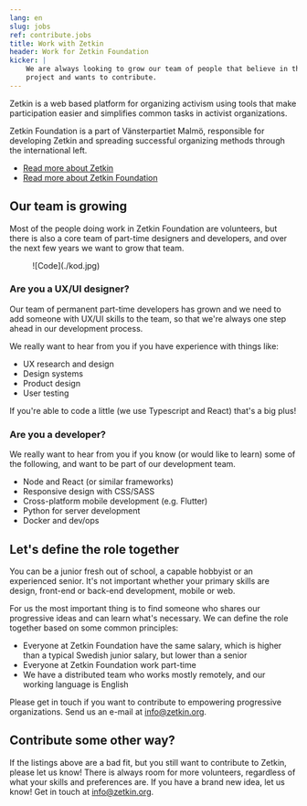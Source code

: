 ```yaml
---
lang: en
slug: jobs
ref: contribute.jobs
title: Work with Zetkin
header: Work for Zetkin Foundation
kicker: |
    We are always looking to grow our team of people that believe in the Zetkin
    project and wants to contribute.
---
```


Zetkin is a web based platform for organizing activism using tools that make
participation easier and simplifies common tasks in activist organizations.

Zetkin Foundation is a part of Vänsterpartiet Malmö, responsible for developing
Zetkin and spreading successful organizing methods through the international left.

* [Read more about Zetkin](/en/zetkin)
* [Read more about Zetkin Foundation](/en/foundation)

## Our team is growing
Most of the people doing work in Zetkin Foundation are volunteers, but there is
also a core team of part-time designers and developers, and over the next few
years we want to grow that team.

<figure markdown="1">
![Code](./kod.jpg)
</figure>


### Are you a UX/UI designer?
Our team of permanent part-time developers has grown and we need to add someone
with UX/UI skills to the team, so that we're always one step ahead in our
development process.

We really want to hear from you if you have experience with things like:

* UX research and design
* Design systems
* Product design
* User testing

If you're able to code a little (we use Typescript and React) that's a big plus!

### Are you a developer?
We really want to hear from you if you know (or would like to learn) some of
the following, and want to be part of our development team.

* Node and React (or similar frameworks)
* Responsive design with CSS/SASS
* Cross-platform mobile development (e.g. Flutter)
* Python for server development
* Docker and dev/ops

## Let's define the role together
You can be a junior fresh out of school, a capable hobbyist or an experienced
senior. It's not important whether your primary skills are design, front-end
or back-end development, mobile or web.

For us the most important thing is to find someone who shares our progressive
ideas and can learn what's necessary. We can define the role together based on
some common principles:

* Everyone at Zetkin Foundation have the same salary, which is higher than a
  typical Swedish junior salary, but lower than a senior
* Everyone at Zetkin Foundation work part-time
* We have a distributed team who works mostly remotely, and our working
  language is English

Please get in touch if you want to contribute to empowering progressive
organizations. Send us an e-mail at [info@zetkin.org](mailto:info@zetkin.org).

## Contribute some other way?
If the listings above are a bad fit, but you still want to contribute to Zetkin,
please let us know! There is always room for more volunteers, regardless of
what your skills and preferences are. If you have a brand new idea, let us know!
Get in touch at [info@zetkin.org](mailto:info@zetkin.org).
